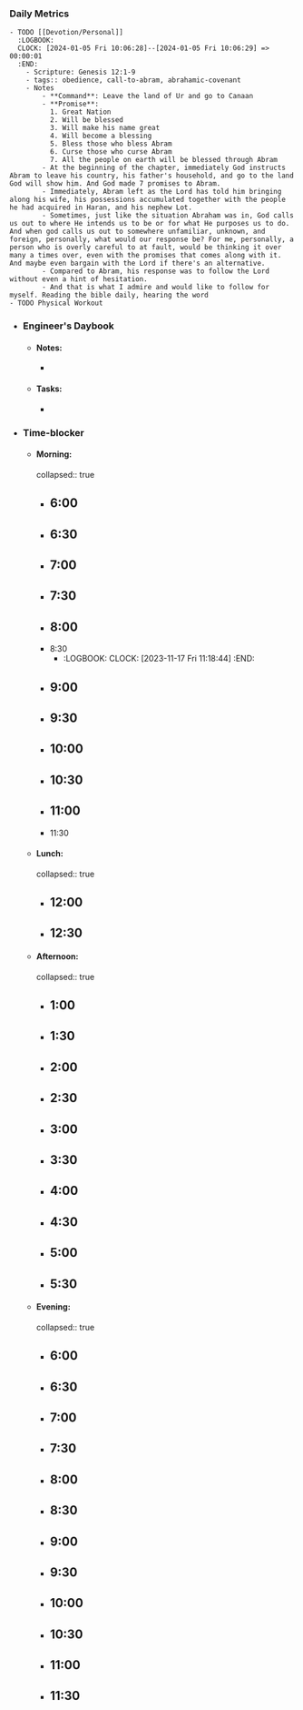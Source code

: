 ### Daily Metrics
	- TODO [[Devotion/Personal]]
	  :LOGBOOK:
	  CLOCK: [2024-01-05 Fri 10:06:28]--[2024-01-05 Fri 10:06:29] =>  00:00:01
	  :END:
		- Scripture: Genesis 12:1-9
		- tags:: obedience, call-to-abram, abrahamic-covenant
		- Notes
			- **Command**: Leave the land of Ur and go to Canaan
			- **Promise**:
			  1. Great Nation
			  2. Will be blessed
			  3. Will make his name great
			  4. Will become a blessing
			  5. Bless those who bless Abram
			  6. Curse those who curse Abram
			  7. All the people on earth will be blessed through Abram
			- At the beginning of the chapter, immediately God instructs Abram to leave his country, his father's household, and go to the land God will show him. And God made 7 promises to Abram.
			- Immediately, Abram left as the Lord has told him bringing along his wife, his possessions accumulated together with the people he had acquired in Haran, and his nephew Lot.
			- Sometimes, just like the situation Abraham was in, God calls us out to where He intends us to be or for what He purposes us to do. And when god calls us out to somewhere unfamiliar, unknown, and foreign, personally, what would our response be? For me, personally, a person who is overly careful to at fault, would be thinking it over many a times over, even with the promises that comes along with it. And maybe even bargain with the Lord if there's an alternative.
			- Compared to Abram, his response was to follow the Lord without even a hint of hesitation.
			- And that is what I admire and would like to follow for myself. Reading the bible daily, hearing the word
	- TODO Physical Workout
- ### Engineer's Daybook
	- #### Notes:
		-
	- #### Tasks:
		-
- ### Time-blocker
	- #### Morning:
	  collapsed:: true
		- 6:00
			-
		- 6:30
			-
		- 7:00
			-
		- 7:30
			-
		- 8:00
			-
		- 8:30
			- :LOGBOOK:
			  CLOCK: [2023-11-17 Fri 11:18:44]
			  :END:
		- 9:00
			-
		- 9:30
			-
		- 10:00
			-
		- 10:30
			-
		- 11:00
			-
		- 11:30
	- #### Lunch:
	  collapsed:: true
		- 12:00
			-
		- 12:30
			-
	- #### Afternoon:
	  collapsed:: true
		- 1:00
			-
		- 1:30
			-
		- 2:00
			-
		- 2:30
			-
		- 3:00
			-
		- 3:30
			-
		- 4:00
			-
		- 4:30
			-
		- 5:00
			-
		- 5:30
			-
	- #### Evening:
	  collapsed:: true
		- 6:00
			-
		- 6:30
			-
		- 7:00
			-
		- 7:30
			-
		- 8:00
			-
		- 8:30
			-
		- 9:00
			-
		- 9:30
			-
		- 10:00
			-
		- 10:30
			-
		- 11:00
			-
		- 11:30
			-